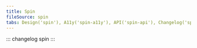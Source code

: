 ```yaml
---
title: Spin
fileSource: spin
tabs: Design('spin'), A11y('spin-a11y'), API('spin-api'), Changelog('spin-changelog')
---
```


::: changelog spin :::
